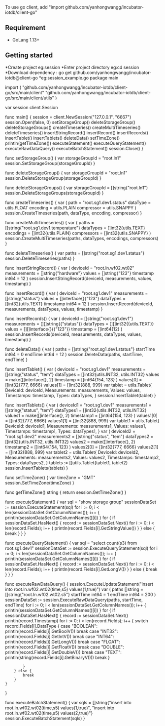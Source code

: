 <!--

    Licensed to the Apache Software Foundation (ASF) under one
    or more contributor license agreements.  See the NOTICE file
    distributed with this work for additional information
    regarding copyright ownership.  The ASF licenses this file
    to you under the Apache License, Version 2.0 (the
    "License"); you may not use this file except in compliance
    with the License.  You may obtain a copy of the License at

        http://www.apache.org/licenses/LICENSE-2.0

    Unless required by applicable law or agreed to in writing,
    software distributed under the License is distributed on an
    "AS IS" BASIS, WITHOUT WARRANTIES OR CONDITIONS OF ANY
    KIND, either express or implied.  See the License for the
    specific language governing permissions and limitations
    under the License.

-->

To use go client, add "import github.com/yanhongwangg/incubator-iotdb/client-go" 

## Requirement
* GoLang 1.13+

## Getting started
*Create project eg:session
*Enter project directory eg:cd session
*Download dependency : go get github.com/yanhongwangg/incubator-iotdb@client-go
*eg:session_example.go
package main

import (
	"github.com/yanhongwangg/incubator-iotdb/client-go/src/main/client"
	"github.com/yanhongwangg/incubator-iotdb/client-go/src/main/client/utils"
)

var session client.Session

func main() {
	session = client.NewSession("127.0.0.1", "6667")
	session.Open(false, 0)
	setStorageGroup()
	deleteStorageGroup()
	deleteStorageGroups()
	createTimeseries()
	createMultiTimeseries()
	deleteTimeseries()
	insertStringRecord()
	insertRecord()
	insertRecords()
	insertTablet()
	insertTablets()
	deleteData()
	setTimeZone()
	println(getTimeZone())
	executeStatement()
	executeQueryStatement()
	executeRawDataQuery()
	executeBatchStatement()
	session.Close()
}

func setStorageGroup() {
	var storageGroupId = "root.ln1"
	session.SetStorageGroup(storageGroupId)
}

func deleteStorageGroup() {
	var storageGroupId = "root.ln1"
	session.DeleteStorageGroup(storageGroupId)
}

func deleteStorageGroups() {
	var storageGroupId = []string{"root.ln1"}
	session.DeleteStorageGroups(storageGroupId)
}

func createTimeseries() {
	var (
		path       = "root.sg1.dev1.status"
		dataType   = utils.FLOAT
		encoding   = utils.PLAIN
		compressor = utils.SNAPPY
	)
	session.CreateTimeseries(path, dataType, encoding, compressor)
}

func createMultiTimeseries() {
	var (
		paths       = []string{"root.sg1.dev1.temperature"}
		dataTypes   = []int32{utils.TEXT}
		encodings   = []int32{utils.PLAIN}
		compressors = []int32{utils.SNAPPY}
	)
	session.CreateMultiTimeseries(paths, dataTypes, encodings, compressors)
}

func deleteTimeseries() {
	var paths = []string{"root.sg1.dev1.status"}
	session.DeleteTimeseries(paths)
}

func insertStringRecord() {
	var (
		deviceId           = "root.ln.wf02.wt02"
		measurements       = []string{"hardware"}
		values             = []string{"123"}
		timestamp    int64 = 12
	)
	session.InsertStringRecord(deviceId, measurements, values, timestamp)
}

func insertRecord() {
	var (
		deviceId           = "root.sg1.dev1"
		measurements       = []string{"status"}
		values             = []interface{}{"123"}
		dataTypes          = []int32{utils.TEXT}
		timestamp    int64 = 12
	)
	session.InsertRecord(deviceId, measurements, dataTypes, values, timestamp)
}

func insertRecords() {
	var (
		deviceId     = []string{"root.sg1.dev1"}
		measurements = [][]string{{"status"}}
		dataTypes    = [][]int32{{utils.TEXT}}
		values       = [][]interface{}{{"123"}}
		timestamp    = []int64{12}
	)
	session.InsertRecords(deviceId, measurements, dataTypes, values, timestamp)
}

func deleteData() {
	var (
		paths           = []string{"root.sg1.dev1.status"}
		startTime int64 = 0
		endTime   int64 = 12
	)
	session.DeleteData(paths, startTime, endTime)
}

func insertTablet() {
	var (
		deviceId     = "root.sg1.dev1"
		measurements = []string{"status", "tem"}
		dataTypes    = []int32{utils.INT32, utils.INT32}
		values       = make([]interface{}, 2)
		timestamp    = []int64{154, 123}
	)
	values[0] = []int32{777, 6666}
	values[1] = []int32{888, 999}
	var tablet = utils.Tablet{
		DeviceId:     deviceId,
		Measurements: measurements,
		Values:       values,
		Timestamps:   timestamp,
		Types:        dataTypes,
	}
	session.InsertTablet(tablet)
}

func insertTablets() {
	var (
		deviceId1     = "root.sg1.dev1"
		measurements1 = []string{"status", "tem"}
		dataTypes1    = []int32{utils.INT32, utils.INT32}
		values1       = make([]interface{}, 2)
		timestamp1    = []int64{154, 123}
	)
	values1[0] = []int32{777, 6666}
	values1[1] = []int32{888, 999}
	var tablet1 = utils.Tablet{
		DeviceId:     deviceId1,
		Measurements: measurements1,
		Values:       values1,
		Timestamps:   timestamp1,
		Types:        dataTypes1,
	}
	var (
		deviceId2     = "root.sg1.dev2"
		measurements2 = []string{"status", "tem"}
		dataTypes2    = []int32{utils.INT32, utils.INT32}
		values2       = make([]interface{}, 2)
		timestamp2    = []int64{154, 123}
	)
	values2[0] = []int32{777, 6666}
	values2[1] = []int32{888, 999}
	var tablet2 = utils.Tablet{
		DeviceId:     deviceId2,
		Measurements: measurements2,
		Values:       values2,
		Timestamps:   timestamp2,
		Types:        dataTypes2,
	}
	tablets := []utils.Tablet{tablet1, tablet2}
	session.InsertTablets(tablets)
}

func setTimeZone() {
	var timeZone = "GMT"
	session.SetTimeZone(timeZone)
}

func getTimeZone() string {
	return session.GetTimeZone()
}

func executeStatement() {
	var sql = "show storage group"
	sessionDataSet := session.ExecuteStatement(sql)
	for i := 0; i < len(sessionDataSet.GetColumnNames()); i++ {
		println(sessionDataSet.GetColumnNames()[i])
	}
	for {
		if sessionDataSet.HasNext() {
			record := sessionDataSet.Next()
			for i := 0; i < len(record.Fields); i++ {
				println(record.Fields[i].GetStringValue())
			}
		} else {
			break
		}
	}
}

func executeQueryStatement() {
	var sql = "select count(s3) from root.sg1.dev1"
	sessionDataSet := session.ExecuteQueryStatement(sql)
	for i := 0; i < len(sessionDataSet.GetColumnNames()); i++ {
		println(sessionDataSet.GetColumnNames()[i])
	}
	for {
		if sessionDataSet.HasNext() {
			record := sessionDataSet.Next()
			for i := 0; i < len(record.Fields); i++ {
				println(record.Fields[i].GetLongV())
			}
		} else {
			break
		}
	}
}

func executeRawDataQuery() {
	session.ExecuteUpdateStatement("insert into root.ln.wf02.wt02(time,s5) values(1,true)")
	var (
		paths     []string = []string{"root.ln.wf02.wt02.s5"}
		startTime int64    = 1
		endTime   int64    = 200
	)
	sessionDataSet := session.ExecuteRawDataQuery(paths, startTime, endTime)
	for i := 0; i < len(sessionDataSet.GetColumnNames()); i++ {
		println(sessionDataSet.GetColumnNames()[i])
	}
	for {
		if sessionDataSet.HasNext() {
			record := sessionDataSet.Next()
			println(record.Timestamp)
			for i := 0; i < len(record.Fields); i++ {
				switch record.Fields[i].DataType {
				case "BOOLEAN":
					println(record.Fields[i].GetBoolV())
					break
				case "INT32":
					println(record.Fields[i].GetIntV())
					break
				case "INT64":
					println(record.Fields[i].GetLongV())
					break
				case "FLOAT":
					println(record.Fields[i].GetFloatV())
					break
				case "DOUBLE":
					println(record.Fields[i].GetDoubleV())
					break
				case "TEXT":
					println(string(record.Fields[i].GetBinaryV()))
					break
				}

			}
		} else {
			break
		}
	}
}

func executeBatchStatement() {
	var sqls = []string{"insert into root.ln.wf02.wt02(time,s5) values(1,true)",
		"insert into root.ln.wf02.wt02(time,s5) values(2,true)"}
	session.ExecuteBatchStatement(sqls)
}


